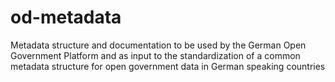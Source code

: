 od-metadata
==================

Metadata structure and documentation to be used by the German Open Government Platform and as input to the standardization of a common metadata structure for open government data in German speaking countries

